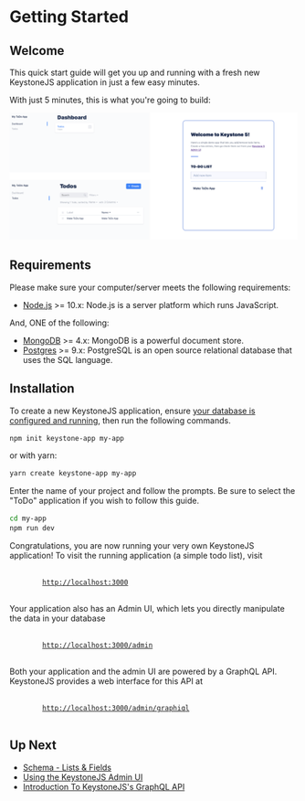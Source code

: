 <!--[meta]
section: quick-start
title: Getting Started
order: 1
slug: /quick-start/
[meta]-->

# Getting Started

## Welcome

This quick start guide will get you up and running with a fresh new KeystoneJS application in just a few easy minutes.

With just 5 minutes, this is what you're going to build:

![Screenshot of KeystoneJS Todo App](./img/to-do-app-example.png)

## Requirements

Please make sure your computer/server meets the following requirements:

- [Node.js](https://nodejs.org/) >= 10.x: Node.js is a server platform which runs JavaScript.

And, ONE of the following:

- [MongoDB](https://www.mongodb.com/) >= 4.x: MongoDB is a powerful document store.
- [Postgres](https://www.postgresql.org) >= 9.x: PostgreSQL is an open source relational database that uses the SQL language.

## Installation

To create a new KeystoneJS application, ensure [your database is configured and running](../quick-start/database.md), then run the following commands.

```sh
npm init keystone-app my-app
```

or with yarn:

```sh
yarn create keystone-app my-app
```

Enter the name of your project and follow the prompts. Be sure to select the "ToDo" application if you wish to follow this guide.

```sh
cd my-app
npm run dev
```

Congratulations, you are now running your very own KeystoneJS application!
To visit the running application (a simple todo list), visit

<pre>
	<code>
		<a href="http://localhost:3000">http://localhost:3000</a>
	</code>
</pre>

Your application also has an Admin UI, which lets you directly manipulate the data in your database

<pre>
	<code>
		<a href="http://localhost:3000/admin/">http://localhost:3000/admin</a>
	</code>
</pre>

Both your application and the admin UI are powered by a GraphQL API.
KeystoneJS provides a web interface for this API at

<pre>
	<code>
		<a href="http://localhost:3000/admin/graphiql">http://localhost:3000/admin/graphiql</a>
	</code>
</pre>

## Up Next

- [Schema - Lists & Fields](../guides/schema.md)
- [Using the KeystoneJS Admin UI](../tutorials/admin-ui.md)
- [Introduction To KeystoneJS's GraphQL API](../tutorials/intro-to-graphql.md)
